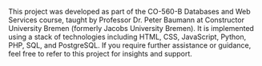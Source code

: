 This project was developed as part of the CO-560-B Databases and Web Services course, taught by Professor Dr. Peter Baumann at Constructor University Bremen (formerly Jacobs University Bremen). 
It is implemented using a stack of technologies including HTML, CSS, JavaScript, Python, PHP, SQL, and PostgreSQL. 
If you require further assistance or guidance, feel free to refer to this project for insights and support.






